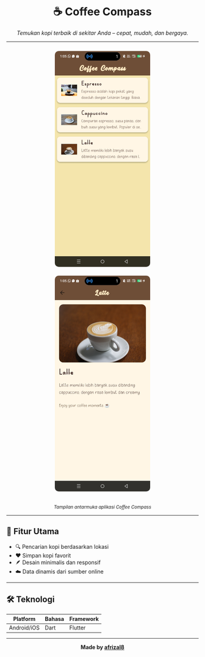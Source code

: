 <h1 align="center">☕ Coffee Compass</h1>

<p align="center">
  <em>Temukan kopi terbaik di sekitar Anda – cepat, mudah, dan bergaya.</em>
</p>

---

<p align="center">
  <img src="preview/preview1.jpg" 
       alt="Coffee Compass Preview 1" 
       width="250" style="border-radius:10px; margin:10px;" />
  <img src="preview/preview2.jpg" 
       alt="Coffee Compass Preview 2" 
       width="250" style="border-radius:10px; margin:10px;" />
</p>

<p align="center">
  <sub><i>Tampilan antarmuka aplikasi Coffee Compass</i></sub>
</p>

---

## 🚀 Fitur Utama
- 🔍 Pencarian kopi berdasarkan lokasi  
- ❤️ Simpan kopi favorit  
- 🪶 Desain minimalis dan responsif  
- ☁️ Data dinamis dari sumber online  

---

## 🛠️ Teknologi
| Platform | Bahasa | Framework |
|-----------|---------|------------|
| Android/iOS | Dart | Flutter |

---

<p align="center">
  <b>Made by <a href="https://github.com/afrizal8">afrizal8</a></b>
</p>
